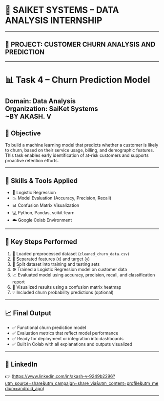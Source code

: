 # 💼 SAIKET SYSTEMS – DATA ANALYSIS INTERNSHIP  
---
## 🚀 PROJECT: CUSTOMER CHURN ANALYSIS AND PREDICTION
---

# 📊 Task 4 – Churn Prediction Model  
**Domain:** Data Analysis  
**Organization:** SaiKet Systems  
**~BY AKASH. V**  
---

## 🧩 Objective

To build a machine learning model that predicts whether a customer is likely to churn, based on their service usage, billing, and demographic features. This task enables early identification of at-risk customers and supports proactive retention efforts.

---

## 🧠 Skills & Tools Applied

- 🤖 Logistic Regression  
- 📉 Model Evaluation (Accuracy, Precision, Recall)  
- 📊 Confusion Matrix Visualization  
- 💻 Python, Pandas, scikit-learn  
- ☁️ Google Colab Environment  

---

## 🔧 Key Steps Performed

1. 🧹 Loaded preprocessed dataset (`cleaned_churn_data.csv`)  
2. 🎯 Separated features (`X`) and target (`y`)  
3. 🔀 Split dataset into training and testing sets  
4. ⚙️ Trained a Logistic Regression model on customer data  
5. 📈 Evaluated model using accuracy, precision, recall, and classification report  
6. 🧊 Visualized results using a confusion matrix heatmap  
7. 💡 Included churn probability predictions (optional)

---

## 📈 Final Output

- ✅ Functional churn prediction model  
- ✅ Evaluation metrics that reflect model performance  
- ✅ Ready for deployment or integration into dashboards  
- ✅ Built in Colab with all explanations and outputs visualized

---

## 🔗 LinkedIn  
👉 (https://www.linkedin.com/in/akash-v-9249b2296?utm_source=share&utm_campaign=share_via&utm_content=profile&utm_medium=android_app)

---

